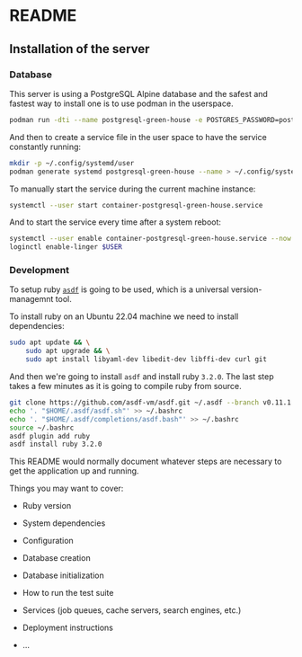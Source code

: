 # README

## Installation of the server

### Database

This server is using a PostgreSQL Alpine database and the safest and fastest way to install one is to use podman in the userspace. 

```bash
podman run -dti --name postgresql-green-house -e POSTGRES_PASSWORD=postgres -p 5432:5432 postgres:alpine
```

And then to create a service file in the user space to have the service constantly running:

```bash
mkdir -p ~/.config/systemd/user
podman generate systemd postgresql-green-house --name > ~/.config/systemd/user/container-postgresql-green-house.service
```

To manually start the service during the current machine instance:

```bash
systemctl --user start container-postgresql-green-house.service
```

And to start the service every time after a system reboot:

```bash
systemctl --user enable container-postgresql-green-house.service --now
loginctl enable-linger $USER
```

### Development

To setup ruby [`asdf`](https://asdf-vm.com/) is going to be used, which is a universal version-managemnt tool. 

To install ruby on an Ubuntu 22.04 machine we need to install dependencies:

```bash
sudo apt update && \
    sudo apt upgrade && \
    sudo apt install libyaml-dev libedit-dev libffi-dev curl git
```

And then we're going to install `asdf` and install ruby `3.2.0`. The last step takes a few minutes as it is going to compile ruby from source.

```bash
git clone https://github.com/asdf-vm/asdf.git ~/.asdf --branch v0.11.1
echo '. "$HOME/.asdf/asdf.sh"' >> ~/.bashrc
echo '. "$HOME/.asdf/completions/asdf.bash"' >> ~/.bashrc
source ~/.bashrc
asdf plugin add ruby
asdf install ruby 3.2.0
```

This README would normally document whatever steps are necessary to get the
application up and running.

Things you may want to cover:

* Ruby version

* System dependencies

* Configuration

* Database creation

* Database initialization

* How to run the test suite

* Services (job queues, cache servers, search engines, etc.)

* Deployment instructions

* ...
